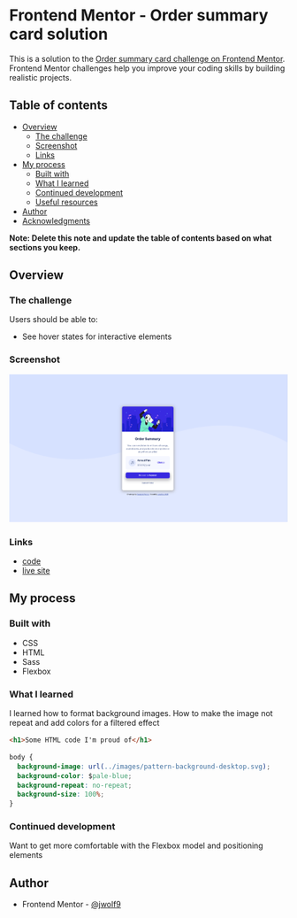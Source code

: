 # Frontend Mentor - Order summary card solution

This is a solution to the [Order summary card challenge on Frontend Mentor](https://www.frontendmentor.io/challenges/order-summary-component-QlPmajDUj). Frontend Mentor challenges help you improve your coding skills by building realistic projects. 

## Table of contents

- [Overview](#overview)
  - [The challenge](#the-challenge)
  - [Screenshot](#screenshot)
  - [Links](#links)
- [My process](#my-process)
  - [Built with](#built-with)
  - [What I learned](#what-i-learned)
  - [Continued development](#continued-development)
  - [Useful resources](#useful-resources)
- [Author](#author)
- [Acknowledgments](#acknowledgments)

**Note: Delete this note and update the table of contents based on what sections you keep.**

## Overview

### The challenge

Users should be able to:

- See hover states for interactive elements

### Screenshot

![](./screenshot.png)

### Links

- [code](https://github.com/jwolf9/order-summary-component-main)
- [live site](https://jwolf9.github.io/order-summary-component-main/)

## My process

### Built with

- CSS
- HTML
- Sass
- Flexbox

### What I learned

I learned how to format background images. How to make the image not repeat and add colors for a filtered effect

```html
<h1>Some HTML code I'm proud of</h1>
```
```css
body {
  background-image: url(../images/pattern-background-desktop.svg);
  background-color: $pale-blue;
  background-repeat: no-repeat;
  background-size: 100%;
}
```

### Continued development

Want to get more comfortable with the Flexbox model and positioning elements

## Author

- Frontend Mentor - [@jwolf9](https://www.frontendmentor.io/profile/jwolf9)
